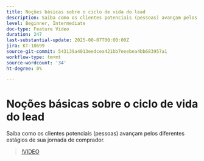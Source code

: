 ```yaml
---
title: Noções básicas sobre o ciclo de vida do lead
description: Saiba como os clientes potenciais (pessoas) avançam pelos diferentes estágios de sua jornada de comprador.
level: Beginner, Intermediate
doc-type: Feature Video
duration: 247
last-substantial-update: 2025-08-07T00:00:00Z
jira: KT-18699
source-git-commit: 543139a4013eedcea421bb7eeebea4bb683957a1
workflow-type: tm+mt
source-wordcount: '34'
ht-degree: 0%

---
```



# Noções básicas sobre o ciclo de vida do lead

Saiba como os clientes potenciais (pessoas) avançam pelos diferentes estágios de sua jornada de comprador.

>[!VIDEO](https://video.tv.adobe.com/v/3470572/?learn=on&enablevpops)
